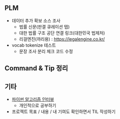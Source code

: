## PLM

- 데이터 추가 확보 소스 조사
  - 법률 신문(판결 큐레이션 탭)
  - 대한 법률 구조 공단 연결 링크(대한민국 법제처)
  - 리걸엔진(까리용) : https://legalengine.co.kr/
- vocab tokenize 테스트
  - 문장 조사 분리 체크 코드 수정





## Command & Tip 정리




## 기타

- [파이썬 알고리즘 인터뷰](https://github.com/onlybooks/algorithm-interview)
  - 개인적으로 공부하기
- 프로젝트 목표 / 내용 / 내 기여도 확인하면서 TIL 작성하기
